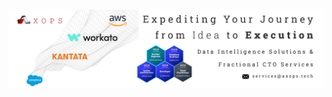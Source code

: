 <picture>
 <source media="(prefers-color-scheme: dark)" srcset="./assets/axopshq-github-profile-cover-1.jpg">
 <source media="(prefers-color-scheme: light)" srcset="./assets/axopshq-github-profile-cover-1.jpg">
 <img alt="Welcome to AxOps" src="./assets/axopshq-github-profile-cover-1.jpg">
</picture>
